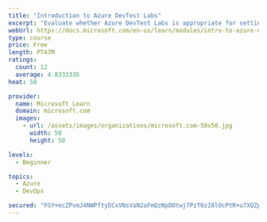 ```yaml
---
title: "Introduction to Azure DevTest Labs"
excerpt: "Evaluate whether Azure DevTest Labs is appropriate for setting up virtual machine environments for your team."
webUrl: https://docs.microsoft.com/en-us/learn/modules/intro-to-azure-devtest-labs/
type: course
price: Free
length: PT47M
ratings:
  count: 12
  average: 4.8333335
heat: 50

provider:
  name: Microsoft Learn
  domain: microsoft.com
  images:
    - url: /assets/images/organizations/microsoft.com-50x50.jpg
      width: 50
      height: 50

levels:
  - Beginner

topics:
  - Azure
  - DevOps

secured: "FGY+ecZPvmJ4NWPftyDCxVNsVaN2aFmQzNpDOtwj7PzT0zI8lOcPtR+u7XQZp7yGE+SKjRpdSIAjzEC7ACG/z4jw1B4G/l6/whcU4YWYdyO6Yc04bO2/cin6A6uqKhkGDRVm31INPrr8iNB6Rah6iV+0IU8Paz6GmLRCSDNkAW7pkL0xdYz1aFjCTTqnBszbJdZJr2sSeUk0LqxUyE33OM49kg9yAT2MwaFtzbMWh5qs9N6OPJ59fGzx2mbInwnL4r7SMe2wBzOdQJ27Pxyik1yDhGpJ9e7y82dtpz2qvtwKmpDm4TH7eL31JxVYT88X02hD1UgetNxI1Lr8ig7Cyog6x+Ofax9/zIQetzMCvqIbhd6kRqw9//HYtsHrioYPUvDw1ceh5xOOEhnERWKkL+sT/dC7gbxiievcdqhdCDc=;ptyI0WRjWWdajkYEfEjcAg=="
---
```


